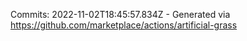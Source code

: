 Commits: 2022-11-02T18:45:57.834Z - Generated via https://github.com/marketplace/actions/artificial-grass
<br>
